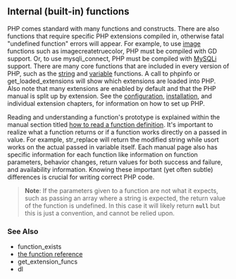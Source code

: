 Internal (built-in) functions
-----------------------------

PHP comes standard with many functions and constructs. There are also
functions that require specific PHP extensions compiled in, otherwise
fatal "undefined function" errors will appear. For example, to use
<a href="/ref/image.html" class="link">image</a> functions such as <span
class="function">imagecreatetruecolor</span>, PHP must be compiled with
<span class="productname">GD</span> support. Or, to use <span
class="function">mysqli\_connect</span>, PHP must be compiled with
<a href="/set/mysqlinfo.html#MySQLi" class="link">MySQLi</a> support.
There are many core functions that are included in every version of PHP,
such as the <a href="/ref/strings.html" class="link">string</a> and
<a href="/ref/var.html" class="link">variable</a> functions. A call to
<span class="function">phpinfo</span> or <span
class="function">get\_loaded\_extensions</span> will show which
extensions are loaded into PHP. Also note that many extensions are
enabled by default and that the PHP manual is split up by extension. See
the <a href="/configuration.html" class="link">configuration</a>,
<a href="/install.html" class="link">installation</a>, and individual
extension chapters, for information on how to set up PHP.

Reading and understanding a function's prototype is explained within the
manual section titled
<a href="/about/prototypes.html" class="link">how to read a function definition</a>.
It's important to realize what a function returns or if a function works
directly on a passed in value. For example, <span
class="function">str\_replace</span> will return the modified string
while <span class="function">usort</span> works on the actual passed in
variable itself. Each manual page also has specific information for each
function like information on function parameters, behavior changes,
return values for both success and failure, and availability
information. Knowing these important (yet often subtle) differences is
crucial for writing correct PHP code.

> **Note**: <span class="simpara"> If the parameters given to a function
> are not what it expects, such as passing an <span
> class="type">array</span> where a <span class="type">string</span> is
> expected, the return value of the function is undefined. In this case
> it will likely return **`null`** but this is just a convention, and
> cannot be relied upon. </span>

### See Also

-   <span class="function">function\_exists</span>
-   <a href="/funcref.html" class="link">the function reference</a>
-   <span class="function">get\_extension\_funcs</span>
-   <span class="function">dl</span>
